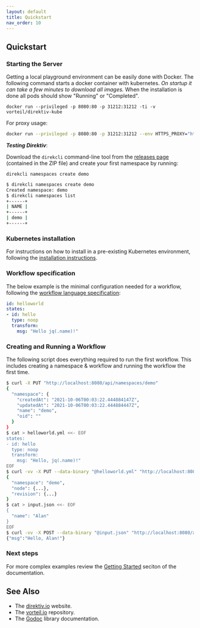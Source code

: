 ```yaml
---
layout: default
title: Quickstart
nav_order: 10
---
```


## Quickstart

### Starting the Server

Getting a local playground environment can be easily done with Docker. The following command starts a docker container with kubernetes. *On startup it can take a few minutes to download all images.* When the installation is done all pods should show "Running" or "Completed".

```
docker run --privileged -p 8080:80 -p 31212:31212 -ti -v vorteil/direktiv-kube
```

For proxy usage:

```sh
docker run --privileged -p 8080:80 -p 31212:31212 --env HTTPS_PROXY="http://<proxy-address>:443" --env NO_PROXY=".default,10.0.0.0/8,172.0.0.0/8,localhost" vorteil/direktiv-kube
```

***Testing Direktiv***:

Download the `direkcli` command-line tool from the [releases page](https://github.com/vorteil/direktiv/releases)  (contained in the ZIP file) and create your first namespace by running:

`direkcli namespaces create demo`

```bash
$ direkcli namespaces create demo
Created namespace: demo
$ direkcli namespaces list
+------+
| NAME |
+------+
| demo |
+------+
```

### Kubernetes installation

For instructions on how to install in a pre-existing Kubernetes environment, following the [installation instructions](install.html).

### Workflow specification

The below example is the minimal configuration needed for a workflow, following the [workflow language specification](specification.html):

```yaml
id: helloworld
states:
- id: hello
  type: noop
  transform:
    msg: "Hello jq(.name)!"
```



### Creating and Running a Workflow

The following script does everything required to run the first workflow. This includes creating a namespace & workflow and running the workflow the first time.  

```bash
$ curl -X PUT "http://localhost:8080/api/namespaces/demo"
{
  "namespace": {
    "createdAt": "2021-10-06T00:03:22.444884147Z",
    "updatedAt": "2021-10-06T00:03:22.444884447Z",
    "name": "demo",
    "oid": ""
  }
}
$ cat > helloworld.yml <<- EOF
states:
- id: hello
  type: noop
  transform: 
    msg: "Hello, jq(.name)!"
EOF
$ curl -vv -X PUT --data-binary "@helloworld.yml" "http://localhost:8080/api/namespaces/demo/tree/helloworld?op=create-workflow"
{
  "namespace": "demo",
  "node": {...},
  "revision": {...}
}
$ cat > input.json <<- EOF
{
  "name": "Alan"
}
EOF
$ curl -vv -X POST --data-binary "@input.json" "http://localhost:8080/api/namespaces/demo/tree/helloworld?op=wait"
{"msg":"Hello, Alan!"}
```

### Next steps

For more complex examples review the [Getting Started](walkthrough/walkthrough.html) seciton of the documentation.

## See Also

* The [direktiv.io](https://direktiv.io/) website.
* The [vorteil.io](https://github.com/vorteil/vorteil/) repository.
* The [Godoc](https://godoc.org/github.com/vorteil/direktiv) library documentation.
